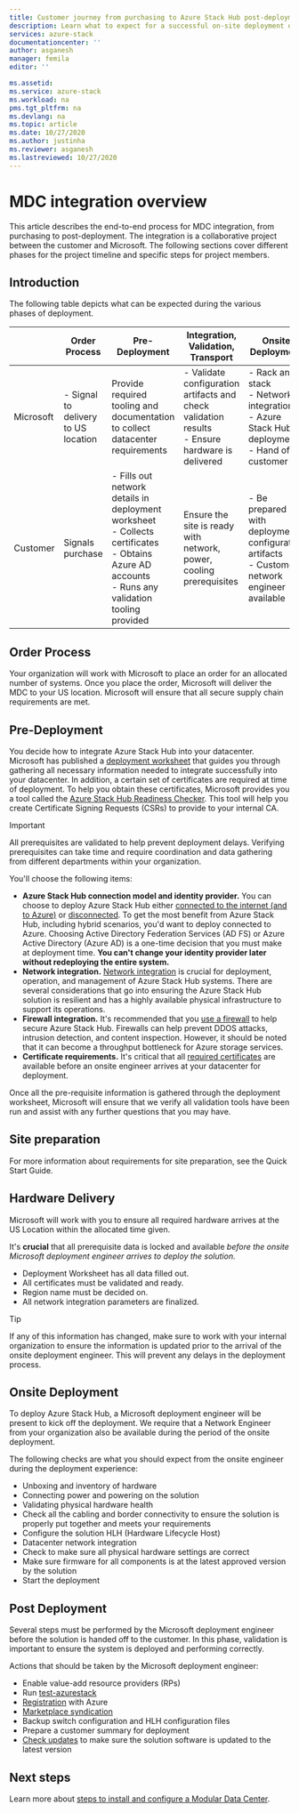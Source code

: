 ```yaml
---
title: Customer journey from purchasing to Azure Stack Hub post-deployment | Microsoft Docs
description: Learn what to expect for a successful on-site deployment of a Modular Data Center (MDC), from planning to post-deployment.
services: azure-stack
documentationcenter: ''
author: asganesh
manager: femila
editor: ''

ms.assetid: 
ms.service: azure-stack
ms.workload: na
pms.tgt_pltfrm: na
ms.devlang: na
ms.topic: article
ms.date: 10/27/2020
ms.author: justinha
ms.reviewer: asganesh
ms.lastreviewed: 10/27/2020
---
```

 

# MDC integration overview

This article describes the end-to-end process for MDC integration, from purchasing to post-deployment. 
The integration is a collaborative project between the customer and Microsoft. 
The following sections cover different phases for the project timeline and specific steps for project members.

## Introduction

The following table depicts what can be expected during the various phases of deployment.

|	|Order Process	|Pre-Deployment	|Integration, Validation, Transport	|Onsite Deployment	|Post-Deployment |
|---|---------------|---------------|-----------------------------------|--------------------|----------------|
|Microsoft	|- Signal to delivery to US location	|Provide required tooling and documentation to collect datacenter requirements	|- Validate configuration artifacts and check validation results<br>- Ensure hardware is delivered	|- Rack and stack<br>- Network integration<br>- Azure Stack Hub deployment<br>- Hand off to customer	|Registration and Marketplace syndication|
|Customer	|Signals purchase	|- Fills out network details in deployment worksheet<br>- Collects certificates<br>- Obtains Azure AD accounts<br>- Runs any validation tooling provided	|Ensure the site is ready with network, power, cooling prerequisites	|- Be prepared with deployment configuration artifacts<br>- Customer’s network engineer available	|     |


## Order Process

Your organization will work with Microsoft to place an order for an allocated number of systems. 
Once you place the order, Microsoft will deliver the MDC to your US location. Microsoft will ensure that all secure supply chain requirements are met. 


## Pre-Deployment

You decide how to integrate Azure Stack Hub into your datacenter. 
Microsoft has published a [deployment worksheet](../operator/azure-stack-deployment-worksheet.md) that guides you through gathering all necessary information needed to integrate successfully into your datacenter. 
In addition, a certain set of certificates are required at time of deployment. 
To help you obtain these certificates, Microsoft provides you a tool called the [Azure Stack Hub Readiness Checker](../operator/azure-stack-validation-report.md). 
This tool will help you create Certificate Signing Requests (CSRs) to provide to your internal CA. 

>[!Important]
>All prerequisites are validated to help prevent deployment delays. Verifying prerequisites can take time and require coordination and data gathering from different departments within your organization.

You'll choose the following items:

- **Azure Stack Hub connection model and identity provider.** You can choose to deploy Azure Stack Hub either [connected to the internet (and to Azure)](../operator/azure-stack-connected-deployment.md) or [disconnected](../operator/azure-stack-disconnected-deployment.md). To get the most benefit from Azure Stack Hub, including hybrid scenarios, you'd want to deploy connected to Azure. Choosing Active Directory Federation Services (AD FS) or Azure Active Directory (Azure AD) is a one-time decision that you must make at deployment time. **You can't change your identity provider later without redeploying the entire system.**
- **Network integration.** [Network integration](../operator/azure-stack-network.md) is crucial for deployment, operation, and management of Azure Stack Hub systems. There are several considerations that go into ensuring the Azure Stack Hub solution is resilient and has a highly available physical infrastructure to support its operations.
- **Firewall integration.** It's recommended that you [use a firewall](../operator/azure-stack-firewall.md) to help secure Azure Stack Hub. Firewalls can help prevent DDOS attacks, intrusion detection, and content inspection. However, it should be noted that it can become a throughput bottleneck for Azure storage services.
- **Certificate requirements.** It's critical that all [required certificates](../operator/azure-stack-pki-certs.md) are available before an onsite engineer arrives at your datacenter for deployment.

Once all the pre-requisite information is gathered through the deployment worksheet, Microsoft will ensure that we verify all validation tools have been run and assist with any further questions that you may have. 

## Site preparation

For more information about requirements for site preparation, see the Quick Start Guide.

## Hardware Delivery

Microsoft will work with you to ensure all required hardware arrives at the US Location within the allocated time given.  

It's **crucial** that all prerequisite data is locked and available *before the onsite Microsoft deployment engineer arrives to deploy the solution.*

- Deployment Worksheet has all data filled out. 
- All certificates must be validated and ready.
- Region name must be decided on.
- All network integration parameters are finalized.

>[!Tip]
>If any of this information has changed, make sure to work with your internal organization to ensure the information is updated prior to the arrival of the onsite deployment engineer. This will prevent any delays in the deployment process.

## Onsite Deployment

To deploy Azure Stack Hub, a Microsoft deployment engineer will be present to kick off the deployment. 
We require that a Network Engineer from your organization also be available during the period of the onsite deployment.

The following checks are what you should expect from the onsite engineer during the deployment experience:

- Unboxing and inventory of hardware
- Connecting power and powering on the solution
- Validating physical hardware health
- Check all the cabling and border connectivity to ensure the solution is properly put together and meets your requirements
- Configure the solution HLH (Hardware Lifecycle Host)
- Datacenter network integration
- Check to make sure all physical hardware settings are correct
- Make sure firmware for all components is at the latest approved version by the solution
- Start the deployment

## Post Deployment

Several steps must be performed by the Microsoft deployment engineer before the solution is handed off to the customer. 
In this phase, validation is important to ensure the system is deployed and performing correctly.

Actions that should be taken by the Microsoft deployment engineer:

- Enable value-add resource providers (RPs)
- Run [test-azurestack](../operator/azure-stack-diagnostic-test.md)
- [Registration](../operator/azure-stack-registration-role.md) with Azure
- [Marketplace syndication](../operator/azure-stack-marketplace.md)
- Backup switch configuration and HLH configuration files
- Prepare a customer summary for deployment
- [Check updates](../operator/azure-stack-updates.md) to make sure the solution software is updated to the latest version

## Next steps

Learn more about [steps to install and configure a Modular Data Center](deployment-overview.md).

